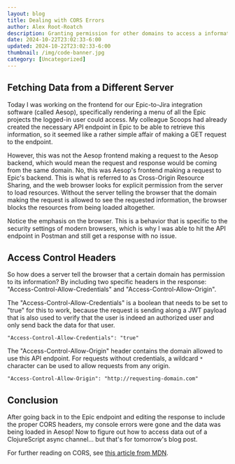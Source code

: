 ```yaml
---
layout: blog
title: Dealing with CORS Errors
author: Alex Root-Roatch
description: Granting permission for other domains to access a information from a server
date: 2024-10-22T23:02:33-6:00
updated: 2024-10-22T23:02:33-6:00
thumbnail: /img/code-banner.jpg
category: [Uncategorized]
---
```


## Fetching Data from a Different Server

Today I was working on the frontend for our Epic-to-Jira integration software (called Aesop), specifically rendering a menu of all the Epic projects the logged-in user could access. My colleague Scoops had already created the necessary API endpoint in Epic to be able to retrieve this information, so it seemed like a rather simple affair of making a GET request to the endpoint. 

However, this was not the Aesop frontend making a request to the Aesop backend, which would mean the request and response would be coming from the same domain. No, this was Aesop's frontend making a request to Epic's backend. This is what is referred to as Cross-Origin Resource Sharing, and the web browser looks for explicit permission from the server to load resources. Without the server telling the browser that the domain making the request is allowed to see the requested information, the browser blocks the resources from being loaded altogether. 

Notice the emphasis on the browser. This is a behavior that is specific to the security settings of modern browsers, which is why I was able to hit the API endpoint in Postman and still get a response with no issue. 

## Access Control Headers

So how does a server tell the browser that a certain domain has permission to its information? By including two specific headers in the response: "Access-Control-Allow-Credentials" and "Access-Control-Allow-Origin".

The "Access-Control-Allow-Credentials" is a boolean that needs to be set to "true" for this to work, because the request is sending along a JWT payload that is also used to verify that the user is indeed an authorized user and only send back the data for that user. 

```
"Access-Control-Allow-Credentials": "true"
```

The "Access-Control-Allow-Origin" header contains the domain allowed to use this API endpoint. For requests without credentials, a wildcard `*` character can be used to allow requests from any origin.

```
"Access-Control-Allow-Origin": "http://requesting-domain.com"
```

## Conclusion

After going back in to the Epic endpoint and editing the response to include the proper CORS headers, my console errors were gone and the data was being loaded in Aesop! Now to figure out how to access data out of a ClojureScript async channel... but that's for tomorrow's blog post. 

For further reading on CORS, see [this article from MDN](https://developer.mozilla.org/en-US/docs/Web/HTTP/CORS).
